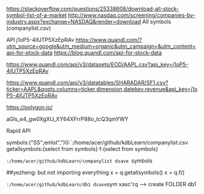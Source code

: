 https://stackoverflow.com/questions/25338608/download-all-stock-symbol-list-of-a-market
http://www.nasdaq.com/screening/companies-by-industry.aspx?exchange=NASDAQ&render=download
All symbols (companylist.csv)


API j1oP5-4ifJTP5XzEpRAv
https://www.quandl.com/?utm_source=google&utm_medium=organic&utm_campaign=&utm_content=api-for-stock-data
https://blog.quandl.com/api-for-stock-data

https://www.quandl.com/api/v3/datasets/EOD/AAPL.csv?api_key=j1oP5-4ifJTP5XzEpRAv

https://www.quandl.com/api/v3/datatables/SHARADAR/SF1.csv?ticker=AAPL&qopts.columns=ticker,dimension,datekey,revenue&api_key=j1oP5-4ifJTP5XzEpRAv


https://polygon.io/

aGls_e4_gw0XgXU_XY64XFrrP88o_tcQ3qmYWY



Rapid  API




symbols:("SS";enlist",")0:`:/home/acer/github/kdbLearn/companylist.csv
getallsymbols:{select from symbols}
f:{select from symbols}



`:/home/acer/github/kdbLearn/companylist dsave `symbols


##yezheng: but not importing everything
x = q.getallsymbols()
x = q.f()


`:/home/acer/github/kdbLearn/db1 dsave`sym xasc'`t`q --> create FOLDER db1